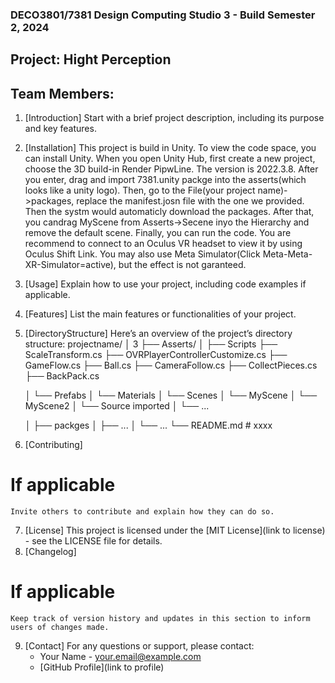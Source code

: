 ### DECO3801/7381 Design Computing Studio 3 - Build Semester 2, 2024 
## Project: Hight Perception
## Team Members: 

1. [Introduction]
    Start with a brief project description, including its purpose and key features.
2. [Installation]
    This project is build in Unity. To view the code space, you can install Unity. When you open Unity Hub, first create a new project, choose the 3D build-in Render PipwLine. The version is 2022.3.8. After you enter,
   drag and import 7381.unity packge into the asserts(which looks like a unity logo). Then, go to the File(your project name)->packages, replace the manifest.josn file with the one we provided. Then the systm would
   automaticly download the packages. After that, you candrag MyScene from Asserts->Secene inyo the Hierarchy and remove the default scene. Finally, you can run the code. You are recommend to connect to an Oculus
   VR headset to view it by using Oculus Shift Link.  You may also use Meta Simulator(Click Meta-Meta-XR-Simulator=active), but the effect is not garanteed. 
4. [Usage]
    Explain how to use your project, including code examples if applicable.
5. [Features]
    List the main features or functionalities of your project.
6. [DirectoryStructure]
    Here’s an overview of the project’s directory structure:
    projectname/
    │ 3
    ├── Asserts/
    │   ├── Scripts
             ├── ScaleTransform.cs
             ├── OVRPlayerControllerCustomize.cs
             ├── GameFlow.cs
             ├── Ball.cs
             ├── CameraFollow.cs
             ├── CollectPieces.cs
             ├── BackPack.cs
           
    │   └── Prefabs
    │   └── Materials
    │   └── Scenes
            │   └── MyScene
            │   └── MyScene2
    │   └── Source imported
    │   └── ...
   
    │
    ├── packges
    │   ├── ...
    │   └── ...
    └── README.md         # xxxx
8. [Contributing] 
# If applicable
    Invite others to contribute and explain how they can do so.
7. [License]
    This project is licensed under the [MIT License](link to license) - see the LICENSE file for details.
8. [Changelog]
# If applicable
    Keep track of version history and updates in this section to inform users of changes made.
9. [Contact] 
    For any questions or support, please contact:
    - Your Name - your.email@example.com
    - [GitHub Profile](link to profile)
